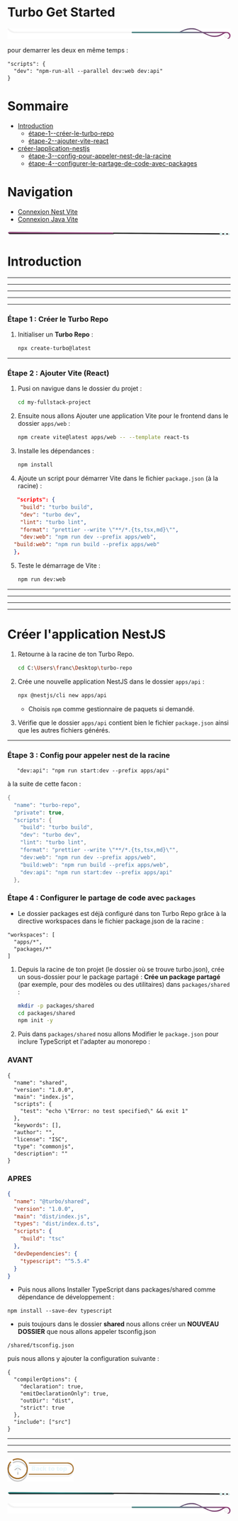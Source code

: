 # Turbo Get Started

<!-- Main image  -->

![border](./assets/line/border_deco_rt.png)

pour demarrer les deux en même temps : 

```
"scripts": {
  "dev": "npm-run-all --parallel dev:web dev:api"
}
```

# Sommaire

- [Introduction](#introduction)
    - [étape-1--créer-le-turbo-repo](#étape-1--créer-le-turbo-repo)
    - [étape-2--ajouter-vite-react](#étape-2--ajouter-vite-react)
- [créer-lapplication-nestjs](#créer-lapplication-nestjs)
    - [étape-3--config-pour-appeler-nest-de-la-racine](#étape-3--config-pour-appeler-nest-de-la-racine)
    - [étape-4--configurer-le-partage-de-code-avec-packages](#étape-4--configurer-le-partage-de-code-avec-packages)

# Navigation

- [Connexion Nest Vite](./doc/connexion_nest_vite.md)
- [Connexion Java Vite](./doc/connexion_java_vite.md)

![border](./assets/line/line-pink-point_l.png)

# Introduction
-----------
-----------
-----------
-----------
-----------

### **Étape 1 : Créer le Turbo Repo**
1. Initialiser un **Turbo Repo** :

   ```bash
   npx create-turbo@latest
   ```
---

### **Étape 2 : Ajouter Vite (React)**
1. Pusi on navigue dans le dossier du projet :
   ```bash
   cd my-fullstack-project
   ```

2. Ensuite nous allons Ajouter une application Vite pour le frontend dans le dossier `apps/web` :
   ```bash
   npm create vite@latest apps/web -- --template react-ts
   ```

3. Installe les dépendances :
   ```bash
   npm install
   ```

4. Ajoute un script pour démarrer Vite dans le fichier `package.json` (à la racine) :

```json
   "scripts": {
    "build": "turbo build",
    "dev": "turbo dev",
    "lint": "turbo lint",
    "format": "prettier --write \"**/*.{ts,tsx,md}\"",
    "dev:web": "npm run dev --prefix apps/web",
  "build:web": "npm run build --prefix apps/web"
  },
```

5. Teste le démarrage de Vite :
   ```bash
   npm run dev:web
   ```



-----------
-----------
-----------

---

# Créer l'application NestJS

1. Retourne à la racine de ton Turbo Repo.
   ```bash
   cd C:\Users\franc\Desktop\turbo-repo
   ```

2. Crée une nouvelle application NestJS dans le dossier `apps/api` :
   ```bash
   npx @nestjs/cli new apps/api
   ```
   - Choisis `npm` comme gestionnaire de paquets si demandé.

3. Vérifie que le dossier `apps/api` contient bien le fichier `package.json` ainsi que les autres fichiers générés.

---

### Étape 3 : Config pour appeler nest de la racine 

```
   "dev:api": "npm run start:dev --prefix apps/api"
```

à la suite de cette facon : 

```java
{
  "name": "turbo-repo",
  "private": true,
  "scripts": {
    "build": "turbo build",
    "dev": "turbo dev",
    "lint": "turbo lint",
    "format": "prettier --write \"**/*.{ts,tsx,md}\"",
    "dev:web": "npm run dev --prefix apps/web",
    "build:web": "npm run build --prefix apps/web",
    "dev:api": "npm run start:dev --prefix apps/api"
  },
```


### **Étape 4 : Configurer le partage de code avec `packages`**

- Le dossier packages est déjà configuré dans ton Turbo Repo grâce à la directive workspaces dans le fichier package.json de la racine :

```
"workspaces": [
  "apps/*",
  "packages/*"
]
```


1. Depuis la racine de ton projet (le dossier où se trouve turbo.json), crée un sous-dossier pour le package partagé : **Crée un package partagé** (par exemple, pour des modèles ou des utilitaires) dans `packages/shared` :
   ```bash
   mkdir -p packages/shared
   cd packages/shared
   npm init -y
   ```

2. Puis dans  `packages/shared` nosu allons Modifier le `package.json` pour inclure TypeScript et l'adapter au monorepo :

### AVANT 

```
{
  "name": "shared",
  "version": "1.0.0",
  "main": "index.js",
  "scripts": {
    "test": "echo \"Error: no test specified\" && exit 1"
  },
  "keywords": [],
  "author": "",
  "license": "ISC",
  "type": "commonjs",
  "description": ""
}

```

### APRES

   ```json
   {
     "name": "@turbo/shared",
     "version": "1.0.0",
     "main": "dist/index.js",
     "types": "dist/index.d.ts",
     "scripts": {
       "build": "tsc"
     },
     "devDependencies": {
       "typescript": "^5.5.4"
     }
   }
   ```


- Puis nous allons Installer TypeScript dans packages/shared comme dépendance de développement :

```
npm install --save-dev typescript
```
- puis toujours dans le dossier **shared** nous allons créer un  **NOUVEAU DOSSIER** que nous allons appeler tsconfig.json

```
/shared/tsconfig.json
```

puis nous allons y ajouter la configuration suivante : 


```
{
  "compilerOptions": {
    "declaration": true,
    "emitDeclarationOnly": true,
    "outDir": "dist",
    "strict": true
  },
  "include": ["src"]
}
```



-----------
-----------
-----------



<a href="#sommaire">
<img src="assets/button/back_to_top.png" alt="Home page" style="width: 150px; height: auto;">
</a>

![border](./assets/line/line-teal-point_l.png)

![border](./assets/line/border_deco_rt.png)
